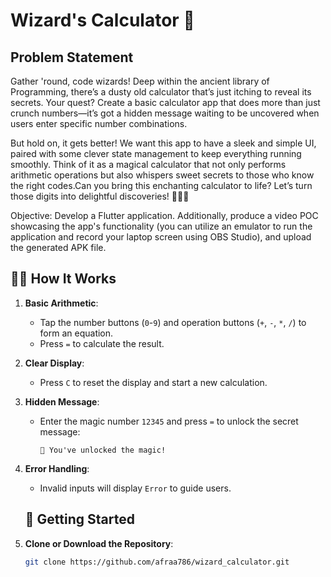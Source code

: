 # Wizard's Calculator 🔮

## Problem Statement
Gather 'round, code wizards! Deep within the ancient library of Programming, there’s a dusty old calculator that’s just itching to reveal its secrets. Your quest? Create a basic calculator app that does more than just crunch numbers—it’s got a hidden message waiting to be uncovered when users enter specific number combinations.

But hold on, it gets better! We want this app to have a sleek and simple UI, paired with some clever state management to keep everything running smoothly. Think of it as a magical calculator that not only performs arithmetic operations but also whispers sweet secrets to those who know the right codes.Can you bring this enchanting calculator to life? Let’s turn those digits into delightful discoveries! 🧙‍♂️✨

Objective: Develop a Flutter application. Additionally, produce a video POC showcasing the app's functionality (you can utilize an emulator to run the application and record your laptop screen using OBS Studio), and upload the generated APK file. 

## 🧙‍♂️ How It Works
1. **Basic Arithmetic**:
   - Tap the number buttons (`0`-`9`) and operation buttons (`+`, `-`, `*`, `/`) to form an equation.
   - Press `=` to calculate the result.

2. **Clear Display**:
   - Press `C` to reset the display and start a new calculation.

3. **Hidden Message**:
   - Enter the magic number `12345` and press `=` to unlock the secret message:
     ```
     🧙 You've unlocked the magic!
     ```
4. **Error Handling**:
   - Invalid inputs will display `Error` to guide users.
  
   ## 🔧 Getting Started
   
1. **Clone or Download the Repository**:
   ```bash
   git clone https://github.com/afraa786/wizard_calculator.git
